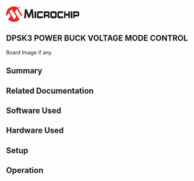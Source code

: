 ![image](images/microchip.jpg) 

## DPSK3 POWER BUCK VOLTAGE MODE CONTROL

Board Image if any.

## Summary


## Related Documentation


## Software Used 


## Hardware Used


## Setup


## Operation



